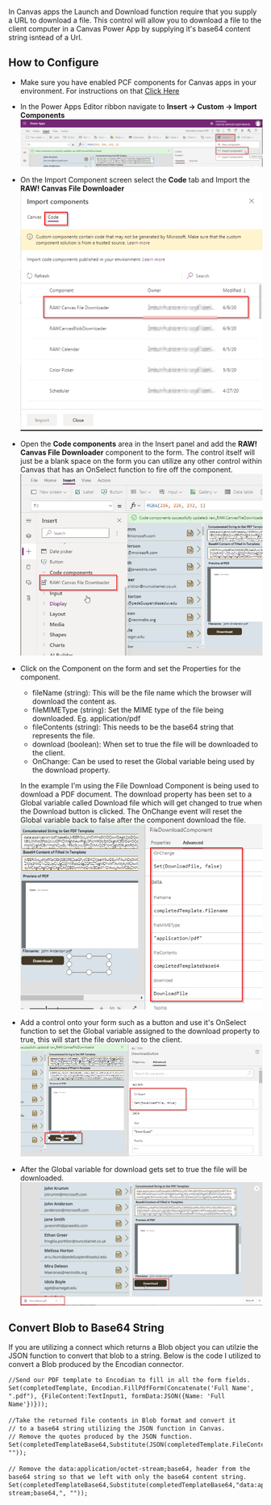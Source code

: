 In Canvas apps the Launch and Download function require that you supply a URL to download a file.  This control will allow you to download a file to the client computer in a Canvas Power App by supplying it's base64 content string isntead of a Url.

## How to Configure

* Make sure you have enabled PCF components for Canvas apps in your environment.  For instructions on that [Click Here](https://docs.microsoft.com/en-us/powerapps/developer/component-framework/component-framework-for-canvas-apps)

* In the Power Apps Editor ribbon navigate to **Insert -> Custom -> Import Components**
![Import Component](./images/ImportComponentRibbon.png)

* On the Import Component screen select the **Code** tab and Import the **RAW! Canvas File Downloader**
![Add Component](./images/ImportComponent.png)

* Open the **Code components** area in the Insert panel and add the **RAW! Canvas File Downloader** component to the form.  The control itself will just be a blank space on the form you can utilize any other control within Canvas that has an OnSelect function to fire off the component.
![Add Component to Form](./images/AddComponentToForm.png)

* Click on the Component on the form and set the Properties for the component.
    * fileName (string): This will be the file name which the browser will download the content as.
    * fileMIMEType (string): Set the MIME type of the file being downloaded.  Eg. application/pdf
    * fileContents (string): This needs to be the base64 string that represents the file.
    * download (boolean): When set to true the file will be downloaded to the client.
    * OnChange: Can be used to reset the Global variable being used by the download property.

    In the example I'm using the File Download Component is being used to download a PDF document.  The download property has been set to a Global variable called Download file which will get changed to true when the Download button is clicked.  The OnChange event will reset the Global variable back to false after the component download the file.
    ![Component Properties](./images/ComponentProperties.png)

* Add a control onto your form such as a button and use it's OnSelect function to set the Global variable assigned to the download property to true, this will start the file download to the client.
![Download Button](./images/DownloadButton.png)

* After the Global variable for download gets set to true the file will be downloaded.
![File Downloaded](./images/FileDownloaded.png)

## Convert Blob to Base64 String
If you are utilizing a connect which returns a Blob object you can utilzie the JSON function to convert that blob to a string.  Below is the code I utilized to convert a Blob produced by the Encodian connector.

``` 
//Send our PDF template to Encodian to fill in all the form fields.
Set(completedTemplate, Encodian.FillPdfForm(Concatenate('Full Name', ".pdf"), {FileContent:TextInput1, formData:JSON({Name: 'Full Name'})}));

//Take the returned file contents in Blob format and convert it 
// to a base64 string utilizing the JSON function in Canvas.
// Remove the quotes produced by the JSON function.
Set(completedTemplateBase64,Substitute(JSON(completedTemplate.FileContent,JSONFormat.IncludeBinaryData),"""", ""));

// Remove the data:application/octet-stream;base64, header from the base64 string so that we left with only the base64 content string.
Set(completedTemplateBase64,Substitute(completedTemplateBase64,"data:application/octet-stream;base64,", ""));
```